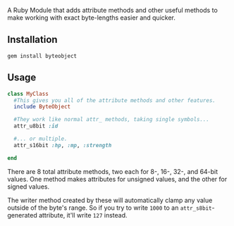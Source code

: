 A Ruby Module that adds attribute methods and other useful methods to make
working with exact byte-lengths easier and quicker.

## Installation
```
gem install byteobject
```

## Usage
```ruby
class MyClass
  #This gives you all of the attribute methods and other features.
  include ByteObject

  #They work like normal attr_ methods, taking single symbols...
  attr_u8bit :id

  #... or multiple.
  attr_s16bit :hp, :mp, :strength

end
```
There are 8 total attribute methods, two each for 8-, 16-, 32-, and 64-bit values.
One method makes attributes for unsigned values, and the other for signed values.

The writer method created by these will automatically clamp any value outside of the
byte's range. So if you try to write `1000` to an `attr_s8bit`-generated attribute,
it'll write `127` instead.
